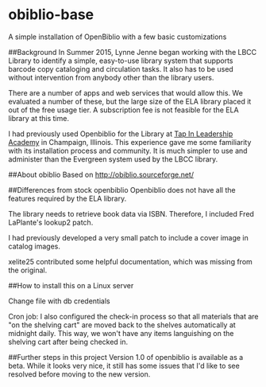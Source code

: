 # obiblio-base
A simple installation of OpenBiblio with a few basic customizations

##Background
In Summer 2015, Lynne Jenne began working with the LBCC Library to identify a simple, easy-to-use library system that supports barcode copy cataloging and circulation tasks.  It also has to be used without intervention from anybody other than the library users.

There are a number of apps and web services that would allow this.  We evaluated a number of these, but the large size of the ELA library placed it out of the free usage tier.  A subscription fee is not feasible for the ELA library at this time.

I had previously used Openbiblio for the Library at [Tap In Leadership Academy](http://wiki.tapinacademy.org/index.php?title=Category:Library) in Champaign, Illinois.  This experience gave me some familiarity with its installation process and community.  It is much simpler to use and administer than the Evergreen system used by the LBCC library.

##About obiblio
Based on http://obiblio.sourceforge.net/



##Differences from stock openbiblio
Openbiblio does not have all the features required by the ELA library.

The library needs to retrieve book data via ISBN.  Therefore, I included Fred LaPlante's lookup2 patch.

I had previously developed a very small patch to include a cover image in catalog images.

xelite25 contributed some helpful documentation, which was missing from the original.


##How to install this on a Linux server

Change file with db credentials

Cron job: I also configured the check-in process so that all materials that are
"on the shelving cart" are moved back to the shelves automatically at
midnight daily.  This way, we won't have any items languishing on the
shelving cart after being checked in.

##Further steps in this project
Version 1.0 of openbiblio is available as a beta.  While it looks very nice, it still has some issues that I'd like to see resolved before moving to the new version.
